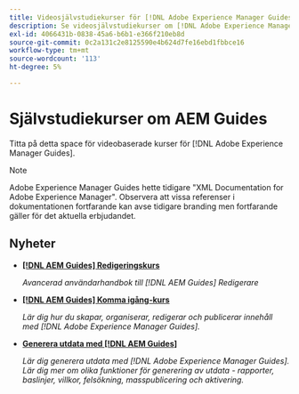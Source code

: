 ```yaml
---
title: Videosjälvstudiekurser för [!DNL Adobe Experience Manager Guides]
description: Se videosjälvstudiekurser om [!DNL Adobe Experience Manager Guides], AEM XML Add-on, AEM XML Plugin, AEM DoX och AEM Dox.
exl-id: 4066431b-0838-45a6-b6b1-e366f210eb8d
source-git-commit: 0c2a131c2e8125590e4b624d7fe16ebd1fbbce16
workflow-type: tm+mt
source-wordcount: '113'
ht-degree: 5%

---
```


# Självstudiekurser om AEM Guides

Titta på detta space för videobaserade kurser för [!DNL Adobe Experience Manager Guides].

>[!NOTE]
> 
> Adobe Experience Manager Guides hette tidigare &quot;XML Documentation for Adobe Experience Manager&quot;. Observera att vissa referenser i dokumentationen fortfarande kan avse tidigare branding men fortfarande gäller för det aktuella erbjudandet.

## Nyheter

* **[[!DNL AEM Guides] Redigeringskurs](course-3/overview.md)**

  *Avancerad användarhandbok till [!DNL AEM Guides] Redigerare*

* **[[!DNL AEM Guides] Komma igång-kurs](course-1/overview.md)**

  *Lär dig hur du skapar, organiserar, redigerar och publicerar innehåll med [!DNL Adobe Experience Manager Guides].*

* **[Generera utdata med [!DNL AEM Guides]](course-2/overview.md)**

  *Lär dig generera utdata med [!DNL Adobe Experience Manager Guides]. Lär dig mer om olika funktioner för generering av utdata - rapporter, baslinjer, villkor, felsökning, masspublicering och aktivering.*
